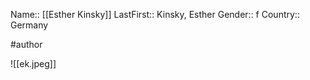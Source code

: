 Name:: [[Esther Kinsky]]
LastFirst:: Kinsky, Esther
Gender:: f
Country:: Germany

#author


![[ek.jpeg]]